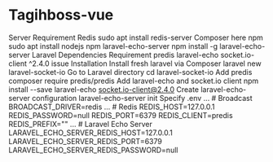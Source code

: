 # Tagihboss-vue
Server Requirement Redis sudo apt install redis-server Composer here npm sudo apt install nodejs npm laravel-echo-server npm install -g laravel-echo-server Laravel Dependencies Requirement predis laravel-echo socket.io-client ^2.4.0 issue Installation Install fresh laravel via Composer laravel new laravel-socket-io Go to Laravel directory cd laravel-socket-io Add predis composer require predis/predis Add laravel-echo and socket.io client npm install --save laravel-echo socket.io-client@2.4.0 Create laravel-echo-server configuration laravel-echo-server init Specify .env ... # Broadcast BROADCAST_DRIVER=redis ... # Redis REDIS_HOST=127.0.0.1 REDIS_PASSWORD=null REDIS_PORT=6379 REDIS_CLIENT=predis REDIS_PREFIX="" ... # Laravel Echo Server LARAVEL_ECHO_SERVER_REDIS_HOST=127.0.0.1 LARAVEL_ECHO_SERVER_REDIS_PORT=6379 LARAVEL_ECHO_SERVER_REDIS_PASSWORD=null

